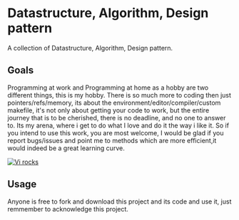 # Datastructure, Algorithm, Design pattern
A collection of Datastructure, Algorithm, Design pattern.

## Goals
Programming at work and Programming at home as a hobby are two different things,
this is my hobby. There is so much more to coding then just pointers/refs/memory, 
its about the environment/editor/compiler/custom makefile, it's not only about getting 
your code to work, but the entire journey that is to be cherished, there is no deadline, 
and no one to answer to. Its my arena, where i get to do what I love and do it the way i 
like it.  So if you intend to use this work, you are most welcome, I would be glad
if you report bugs/issues and point me to methods which are more efficient,it would indeed 
be a great learning curve.

<a href="http://tinypic.com?ref=2qkui9s" target="_blank"><img src="http://i42.tinypic.com/2qkui9s.png" border="0"
alt="Vi rocks"></a>

## Usage
Anyone is free to fork and download this project and its code and use it, just remmember to 
acknowledge this project.


